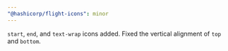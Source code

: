 ```yaml
---
"@hashicorp/flight-icons": minor
---
```


`start`, `end`, and `text-wrap` icons added. Fixed the vertical alignment of `top` and `bottom`.
